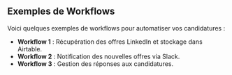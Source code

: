 ## Exemples de Workflows
Voici quelques exemples de workflows pour automatiser vos candidatures :
- **Workflow 1** : Récupération des offres LinkedIn et stockage dans Airtable.
- **Workflow 2** : Notification des nouvelles offres via Slack.
- **Workflow 3** : Gestion des réponses aux candidatures.
